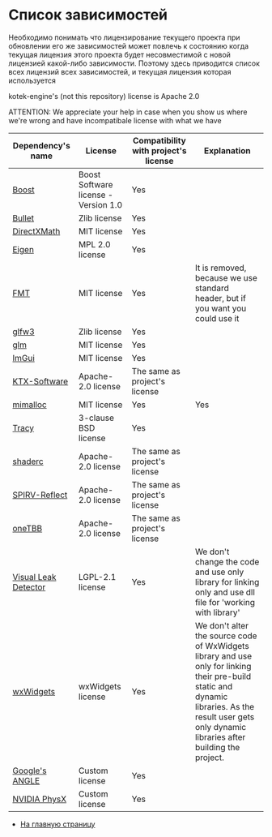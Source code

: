 # Список зависимостей

Необходимо понимать что лицензирование текущего проекта при обновлении его же зависимостей может повлечь к состоянию когда текущая лицензия этого проекта будет несовместимой с новой лицензией какой-либо зависимости. Поэтому здесь приводится список всех лицензий всех зависимостей, и текущая лицензия которая используется

kotek-engine's (not this repository) license is Apache 2.0

ATTENTION: We appreciate your help in case when you show us where we're wrong and have incompatibale license with what we have

| Dependency's name | License | Compatibility with project's license | Explanation | 
| ----------- | ----------- | ----------- | ----------- |
| [Boost](https://github.com/boostorg/boost) | Boost Software license - Version 1.0 | Yes |  |
| [Bullet](https://github.com/bulletphysics/bullet3) | Zlib license | Yes |  |
| [DirectXMath](https://github.com/microsoft/DirectXMath) | MIT license | Yes |  |
| [Eigen](https://gitlab.com/libeigen/eigen) | MPL 2.0 license | Yes |  |
| [FMT](https://github.com/fmtlib/fmt) | MIT license | Yes | It is removed, because we use standard <format> header, but if you want you could use it |
| [glfw3](https://github.com/glfw/glfw) | Zlib license | Yes |  |
| [glm](https://github.com/g-truc/glm) | MIT license | Yes |  |
| [ImGui](https://github.com/ocornut/imgui) | MIT license | Yes |  |
| [KTX-Software](https://github.com/KhronosGroup/KTX-Software) | Apache-2.0 license | The same as project's license |  |
| [mimalloc](https://github.com/microsoft/mimalloc) | MIT license | Yes | Yes |
| [Tracy](https://github.com/wolfpld/tracy) | 3-clause BSD license | Yes |  |
| [shaderc](https://github.com/google/shaderc) | Apache-2.0 license | The same as project's license |  |
| [SPIRV-Reflect](https://github.com/KhronosGroup/SPIRV-Reflect) | Apache-2.0 license | The same as project's license |  |
| [oneTBB](https://github.com/oneapi-src/oneTBB) | Apache-2.0 license | The same as project's license |  |
| [Visual Leak Detector](https://github.com/KindDragon/vld) | LGPL-2.1 license | Yes | We don't change the code and use only library for linking only and use dll file for 'working with library' |
| [wxWidgets](https://github.com/wxWidgets/wxWidgets) | wxWidgets license  | Yes | We don't alter the source code of WxWidgets library and use only for linking their pre-build static and dynamic libraries. As the result user gets only dynamic libraries after building the project. |
| [Google's ANGLE](https://github.com/google/angle) | Custom license | Yes |  |
| [NVIDIA PhysX](https://github.com/NVIDIA-Omniverse/PhysX) | Custom license | Yes |  |

- [На главную страницу](README.md)